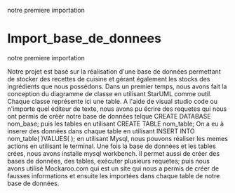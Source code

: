 notre premiere importation
# Import_base_de_donnees
notre premiere importation

Notre projet est basé sur la réalisation d'une base de données permettant de stocker des recettes de cuisine et gérant également les stocks des ingrédients que nous possédons.
Dans un premier temps, nous avons fait la conception du diagramme de classe en utilisant StarUML comme outil. Chaque classe représente ici une table.
A l'aide de visual studio code ou n'importe quel éditeur de texte, nous avons pu écrire des requetes qui nous ont permis de créér notre base de données telque CREATE DATABASE nom_base; puis les tables en utilisant CREATE TABLE nom_table;
On a eu à inserer des données dans chaque table en utilisant INSERT INTO nom_table(    )VALUES(   );
en utilisant Mysql, nous pouvons réaliser les memes actions en utilisant le terminal.
Une fois la base de données et les tables crées, nous avons installe mysql workbench. Il permet aussi de créer des bases de données, des tables, exécuter plusieurs requetes; puis nous avons utilisé Mockaroo.com qui est un site qui nous a permis de créer de fausses informations et ensuite les importées dans chaque table de notre base de données. 
